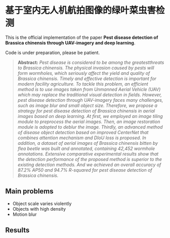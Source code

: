 # 基于室内无人机航拍图像的绿叶菜虫害检测
This is the official implementation of the paper **Pest disease detection of Brassica chinensis
through UAV-imagery and deep learning**.

Code is under preparation, please be patient.

> **Abstract:** *Pest disease is considered to be among the greatestthreats to Brassica chinensis. The 
physical invasion caused by pests will form wormholes, which seriously affect the yield and quality of 
Brassica chinensis. Timely and effective detection is important for modern facility agriculture. To 
tackle this problem, an efficient method is to use images taken from Unmanned Aerial
Vehicle (UAV) which may replace the traditional visual detection in fields. However, pest disease detection through UAV-imagery
faces many challenges, such as image blur and small object size. Therefore, we propose a strategy for pest disease detection of
Brassica chinensis in aerial images based on deep learning. At first, we employed an image tiling module to preprocess the aerial
images. Then, an image restoration module is adopted to deblur the image. Thirdly, an advanced method of disease object
detection based on improved CenterNet that combines attention mechanism and DIoU loss is proposed. In addition, a
dataset of aerial images of Brassica chinensis bitten by flea beetle was built and annotated, containing 42,452 wormhole
annotations. Extensive comparative experimental results show that the detection performance of the proposed method is
superior to the existing detection methods. And we achieved an overall accuracy of 87.2% AP50 and 94.7% R-squared for
pest disease detection of Brassica chinensis.*  

## Main problems 
+ Object scale varies violently
+ Objects with high density
+ Motion blur

## Results
 